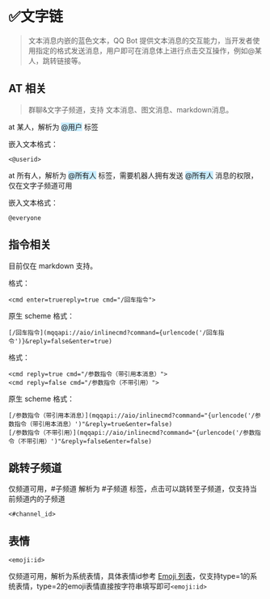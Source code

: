 # ✅文字链

> 文本消息内嵌的蓝色文本，QQ Bot 提供文本消息的交互能力，当开发者使用指定的格式发送消息，用户即可在消息体上进行点击交互操作，例如@某人，跳转链接等。

## AT 相关

> 群聊&文字子频道，支持 文本消息、图文消息、markdown消息。

at 某人，解析为 <font style="background: #C7ECFF">@用户</font> 标签

嵌入文本格式：

`<@userid>`

at 所有人，解析为 <font style="background: #C7ECFF">@所有人</font> 标签，需要机器人拥有发送 <font style="background: #C7ECFF">@所有人</font> 消息的权限，仅在文字子频道可用

嵌入文本格式：

`@everyone`

## 指令相关

目前仅在 markdown 支持。

格式：

`<cmd enter=truereply=true cmd="/回车指令">`

原生 scheme 格式：

`[/回车指令](mqqapi://aio/inlinecmd?command={urlencode('/回车指令')}&reply=false&enter=true)`

格式：

```
<cmd reply=true cmd="/参数指令（带引用本消息）">
<cmd reply=false cmd="/参数指令（不带引用）">
```

原生 scheme 格式：

```
[/参数指令（带引用本消息）](mqqapi://aio/inlinecmd?command="{urlencode('/参数指令（带引用本消息）')"&reply=true&enter=false) 
[/参数指令（不带引用）](mqqapi://aio/inlinecmd?command="{urlencode('/参数指令（不带引用）')"&reply=false&enter=false) 
```

## 跳转子频道

仅频道可用，#子频道 解析为 #子频道 标签，点击可以跳转至子频道，仅支持当前频道内的子频道

`<#channel_id>`

## 表情

`<emoji:id>`

仅频道可用，解析为系统表情，具体表情id参考 [Emoji 列表](../../../openapi/emoji/model.md#Emoji%20列表)，仅支持type=1的系统表情，type=2的emoji表情直接按字符串填写即可`<emoji:id>`
